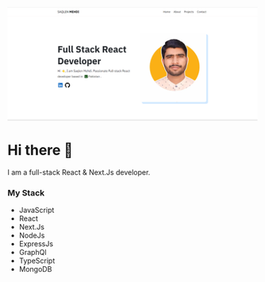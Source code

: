 ![screenshot](./public/main-img.png)

# Hi there 👋

I am a full-stack React & Next.Js developer.

### My Stack

- JavaScript
- React
- Next.Js
- NodeJs
- ExpressJs
- GraphQl
- TypeScript
- MongoDB
